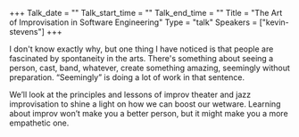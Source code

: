 +++
Talk_date = ""
Talk_start_time = ""
Talk_end_time = ""
Title = "The Art of Improvisation in Software Engineering"
Type = "talk"
Speakers = ["kevin-stevens"]
+++

I don't know exactly why, but one thing I have noticed is that people are fascinated by spontaneity in the arts. There's something about seeing a person, cast, band, whatever, create something amazing, seemingly without preparation. “Seemingly” is doing a lot of work in that sentence.

We’ll look at the principles and lessons of improv theater and jazz improvisation to shine a light on how we can boost our wetware. Learning about improv won’t make you a better person, but it might make you a more empathetic one.